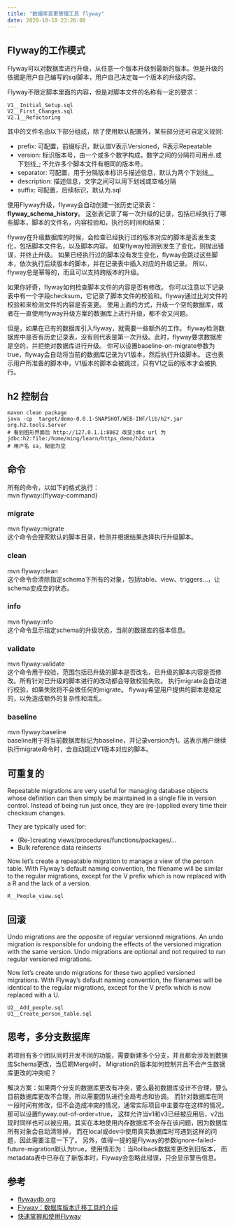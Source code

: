 ```yaml
---
title: "数据库变更管理工具 flyway"
date: 2020-10-18 23:26:08
---
```


## Flyway的工作模式
Flyway可以对数据库进行升级，从任意一个版本升级到最新的版本。但是升级的依据是用户自己编写的sql脚本，用户自己决定每一个版本的升级内容。

Flyway不限定脚本里面的内容，但是对脚本文件的名称有一定的要求：
```shell script
V1__Initial_Setup.sql
V2__First_Changes.sql
V2.1__Refactoring
```

其中的文件名由以下部分组成，除了使用默认配置外，某些部分还可自定义规则:
- prefix: 可配置，前缀标识，默认值V表示Versioned，R表示Repeatable
- version: 标识版本号，由一个或多个数字构成，数字之间的分隔符可用点.或下划线_; 不允许多个脚本文件有相同的版本号。
- separator: 可配置，用于分隔版本标识与描述信息，默认为两个下划线__
- description: 描述信息，文字之间可以用下划线或空格分隔
- suffix: 可配置，后续标识，默认为.sql

使用Flyway升级，flyway会自动创建一张历史记录表： **flyway_schema_history**。
这张表记录了每一次升级的记录，包括已经执行了哪些脚本，脚本的文件名，内容校验和，执行的时间和结果：

flyway在升级数据库的时候，会检查已经执行过的版本对应的脚本是否发生变化，包括脚本文件名，以及脚本内容。
如果flyway检测到发生了变化，则抛出错误，并终止升级。
如果已经执行过的脚本没有发生变化，flyway会跳过这些脚本，依次执行后续版本的脚本，并在记录表中插入对应的升级记录。
所以，flyway总是幂等的，而且可以支持跨版本的升级。

如果你好奇，flyway如何检查脚本文件的内容是否有修改。
你可以注意以下记录表中有一个字段checksum，它记录了脚本文件的校验和。flyway通过比对文件的校验和来检测文件的内容是否变更。
使用上面的方式，升级一个空的数据库，或者在一直使用flyway升级方案的数据库上进行升级，都不会又问题。

但是，如果在已有的数据库引入flyway，就需要一些额外的工作。
flyway检测数据库中是否有历史记录表，没有则代表是第一次升级。此时，flyway要求数据库是空的，并拒绝对数据库进行升级。
你可以设置baseline-on-migrate参数为true，flyway会自动将当前的数据库记录为V1版本，然后执行升级脚本。
这也表示用户所准备的脚本中，V1版本的脚本会被跳过，只有V1之后的版本才会被执行。

## h2 控制台
```shell script
maven clean package
java -cp  target/demo-0.0.1-SNAPSHOT/WEB-INF/lib/h2*.jar org.h2.tools.Server
# 看到图形界面后 http://127.0.1.1:8082 改变jdbc url 为 jdbc:h2:file:/home/ming/learn/https_demo/h2data
# 用户名 sa, 秘密为空
```

## 命令
所有的命令，以如下的格式执行：  
mvn flyway:{flyway-command}

### migrate
mvn flyway:migrate  
这个命令会搜索默认的脚本目录，检测并根据结果选择执行升级脚本。

### clean
mvn flyway:clean  
这个命令会清除指定schema下所有的对象，包括table、view、triggers...，让schema变成空的状态。

### info
mvn flyway:info  
这个命令显示指定schema的升级状态，当前的数据库的版本信息。

### validate
mvn flyway:validate  
这个命令用于校验，范围包括已升级的脚本是否改名，已升级的脚本内容是否修改。所有针对已升级的脚本进行的改动都会导致校验失败。
执行migrate会自动进行校验，如果失败将不会做任何的migrate。
flyway希望用户提供的脚本是稳定的，以免造成额外的复杂性和混乱。

### baseline
mvn flyway:baseline  
baseline用于将当前数据库标记为baseline，并记录version为1。这表示用户继续执行migrate命令时，会自动跳过V1版本对应的脚本。

## 可重复的
Repeatable migrations are very useful for managing database objects whose definition can then simply be
maintained in a single file in version control. Instead of being run just once, they are (re-)applied every time
their checksum changes.

They are typically used for:

- (Re-)creating views/procedures/functions/packages/…
- Bulk reference data reinserts

Now let’s create a repeatable migration to manage a view of the person table.
With Flyway’s default naming convention, the filename will be similar to the regular migrations,
except for the V prefix which is now replaced with a R and the lack of a version.

```shell script
R__People_view.sql
```

## 回滚
Undo migrations are the opposite of regular versioned migrations.
An undo migration is responsible for undoing the effects of the versioned migration with the same version.
Undo migrations are optional and not required to run regular versioned migrations.

Now let’s create undo migrations for these two applied versioned migrations.
With Flyway’s default naming convention, the filenames will be identical to the regular migrations,
except for the V prefix which is now replaced with a U.

```shell script
U2__Add_people.sql
U1__Create_person_table.sql
```

## 思考，多分支数据库
若项目有多个团队同时开发不同的功能，需要新建多个分支，并且都会涉及到数据库Schema更改，当后期Merge时，
Migration的版本如何控制并且不会产生数据库更改的冲突呢？

解决方案：如果两个分支的数据库更改有冲突，要么最初数据库设计不合理，要么目前数据库更改不合理，所以需要团队进行全局考虑和协调。
而针对数据库在同一段时间有修改，但不会造成冲突的情况，通常实际项目中主要存在这样的情况，那可以设置flyway.out-of-order=true，
这样允许当v1和v3已经被应用后，v2出现时同样也可以被应用。其实在本地使用内存数据库不会存在该问题，因为数据库所有对象会自动清除掉，
而在local或dev中使用真实数据库时可遇到这样的问题，因此需要注意一下了。
另外，值得一提的是Flyway的参数ignore-failed-future-migration默认为true，使用情形为：当Rollback数据库更改到旧版本，
而metadata表中已存在了新版本时，Flyway会忽略此错误，只会显示警告信息。

## 参考
- [flywaydb.org](https://flywaydb.org/getstarted/firststeps/maven)
- [Flyway：数据库版本迁移工具的介绍](https://www.jianshu.com/p/b321dafdfe83)
- [快速掌握和使用Flyway](https://blog.waterstrong.me/flyway-in-practice/)
